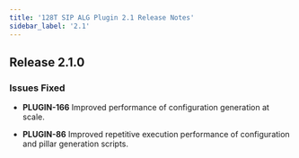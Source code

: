 ```yaml
---
title: '128T SIP ALG Plugin 2.1 Release Notes'
sidebar_label: '2.1'
---
```

## Release 2.1.0

### Issues Fixed

- **PLUGIN-166** Improved performance of configuration generation at scale.

- **PLUGIN-86** Improved repetitive execution performance of configuration and pillar generation scripts.
